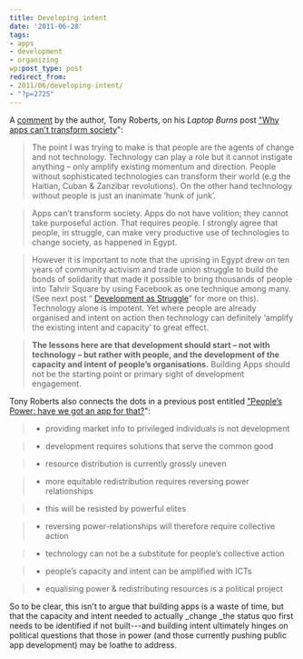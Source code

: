 ```yaml
---
title: Developing intent
date: '2011-06-28'
tags:
- apps
- development
- organizing
wp:post_type: post
redirect_from:
- 2011/06/developing-intent/
- "?p=2725"
---
```


A [comment](http://laptopburns.wordpress.com/2011/05/03/why-apps-cant-transform-society/#comment-52) by the author, Tony Roberts, on his _Laptop Burns_ post ["Why apps can't transform society](http://laptopburns.wordpress.com/2011/05/03/why-apps-cant-transform-society/)":

> The point I was trying to make is that people are the agents of change and not technology. Technology can play a role but it cannot instigate anything – only amplify existing momentum and direction. People without sophisticated technologies can transform their world (e.g the Haitian, Cuban & Zanzibar revolutions). On the other hand technology without people is just an inanimate ‘hunk of junk’.

> Apps can’t transform society. Apps do not have volition; they cannot take purposeful action. That requires people. I strongly agree that people, in struggle, can make very productive use of technologies to change society, as happened in Egypt.

> However it is important to note that the uprising in Egypt drew on ten years of community activism and trade union struggle to build the bonds of solidarity that made it possible to bring thousands of people into Tahrir Square by using Facebook as one technique among many. (See next post “ [Development as Struggle](http://laptopburns.wordpress.com/2011/05/19/development-as-struggle/)” for more on this). Technology alone is impotent. Yet where people are already organised and intent on action then technology can definitely ‘amplify the existing intent and capacity’ to great effect.

> **The lessons here are that development should start – not with technology – but rather with people, and the development of the capacity and intent of people’s organisations.** Building Apps should not be the starting point or primary sight of development engagement.

Tony Roberts also connects the dots in a previous post entitled ["People’s Power: have we got an app for that?](http://laptopburns.wordpress.com/2011/02/18/peoples-power-have-we-got-an-app-for-that/)":

> - providing market info to privileged individuals is not development

> - development requires solutions that serve the common good

> - resource distribution is currently grossly uneven

> - more equitable redistribution requires reversing power relationships

> - this will be resisted by powerful elites

> - reversing power-relationships will therefore require collective action

> - technology can not be a substitute for people’s collective action

> - people’s capacity and intent can be amplified with ICTs

> - equalising power & redistributing resources is a political project

So to be clear, this isn't to argue that building apps is a waste of time, but that the capacity and intent needed to actually _change _the status quo first needs to be identified if not built---and building intent ultimately hinges on political questions that those in power (and those currently pushing public app development) may be loathe to address.
